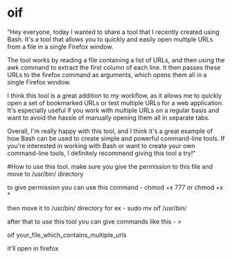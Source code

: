 # oif
"Hey everyone, today I wanted to share a tool that I recently created using Bash. It's a tool that allows you to quickly and easily open multiple URLs from a file in a single Firefox window.

The tool works by reading a file containing a list of URLs, and then using the awk command to extract the first column of each line. It then passes these URLs to the firefox command as arguments, which opens them all in a single Firefox window.

I think this tool is a great addition to my workflow, as it allows me to quickly open a set of bookmarked URLs or test multiple URLs for a web application. It's especially useful if you work with multiple URLs on a regular basis and want to avoid the hassle of manually opening them all in separate tabs.

Overall, I'm really happy with this tool, and I think it's a great example of how Bash can be used to create simple and powerful command-line tools. If you're interested in working with Bash or want to create your own command-line tools, I definitely recommend giving this tool a try!"

#How to use this tool.
make sure you give the permission to this file and move to /usr/bin/ directory

to give permission you can use this command -
chmod +x 777 or chmod +x *

then move it to /usr/bin/ directory
for ex - 
sudo mv oif /usr/bin/

after that to use this tool 
you can give commands like this - > 

oif your_file_which_contains_multiple_urls

it'll open in firefox 


